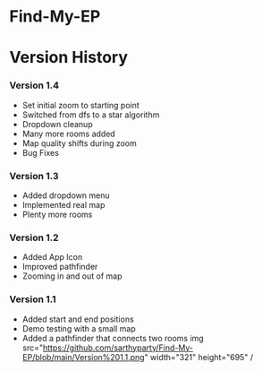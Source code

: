 # Find-My-EP

# Version History

### Version 1.4
- Set initial zoom to starting point
- Switched from dfs to a star algorithm
- Dropdown cleanup
- Many more rooms added
- Map quality shifts during zoom
- Bug Fixes

### Version 1.3
- Added dropdown menu 
- Implemented real map
- Plenty more rooms

### Version 1.2
- Added App Icon
- Improved pathfinder
- Zooming in and out of map

### Version 1.1
- Added start and end positions
- Demo testing with a small map
- Added a pathfinder that connects two rooms
img src="https://github.com/sarthyparty/Find-My-EP/blob/main/Version%201.1.png" width="321" height="695" /
